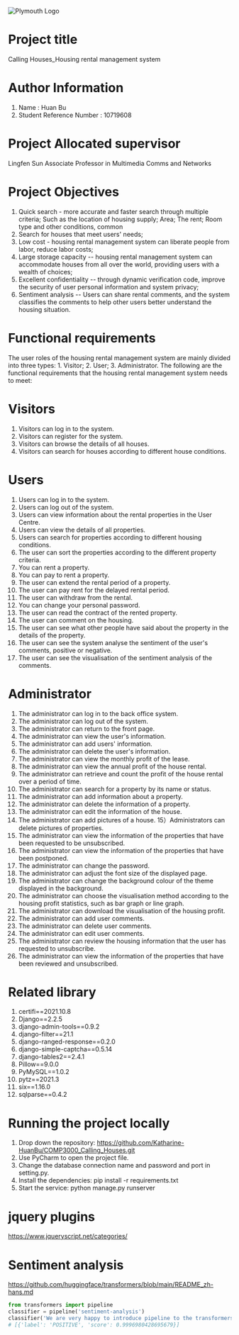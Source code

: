 ![Plymouth Logo](https://user-images.githubusercontent.com/64517811/165017815-866b8dfa-13fa-4374-883f-d996cf986fdd.png)

# Project title
   Calling Houses_Housing rental management system 
# Author Information
1. Name : Huan Bu
2. Student Reference Number : 10719608
# Project Allocated supervisor
Lingfen Sun
Associate Professor in Multimedia Comms and Networks
# Project Objectives
1. Quick search - more accurate and faster search through multiple criteria; Such as the location of housing supply; Area; The rent; Room type and other conditions, common
2. Search for houses that meet users' needs;
3. Low cost - housing rental management system can liberate people from labor, reduce labor costs;
4. Large storage capacity -- housing rental management system can accommodate houses from all over the world, providing users with a wealth of choices;
5. Excellent confidentiality -- through dynamic verification code, improve the security of user personal information and system privacy;
6. Sentiment analysis -- Users can share rental comments, and the system classifies the comments to help other users better understand the housing situation.
# Functional requirements
The user roles of the housing rental management system are mainly divided into three types: 1. Visitor; 2. User; 3. Administrator.
The following are the functional requirements that the housing rental management system needs to meet:
# Visitors
1) Visitors can log in to the system.
2) Visitors can register for the system.
3) Visitors can browse the details of all houses.
4) Visitors can search for houses according to different house conditions.
# Users
1) Users can log in to the system.
2) Users can log out of the system.
3) Users can view information about the rental properties in the User Centre.
4) Users can view the details of all properties.
5) Users can search for properties according to different housing conditions.
6) The user can sort the properties according to the different property criteria.
7) You can rent a property.
8) You can pay to rent a property.
9) The user can extend the rental period of a property.
10) The user can pay rent for the delayed rental period.
11) The user can withdraw from the rental.
12) You can change your personal password.
13) The user can read the contract of the rented property.
14) The user can comment on the housing.
15) The user can see what other people have said about the property in the details of the property.
16) The user can see the system analyse the sentiment of the user's comments, positive or negative.
17) The user can see the visualisation of the sentiment analysis of the comments.
# Administrator
1) The administrator can log in to the back office system.
2) The administrator can log out of the system.
3) The administrator can return to the front page.
4) The administrator can view the user's information.
5) The administrator can add users' information.
6) The administrator can delete the user's information.
7) The administrator can view the monthly profit of the lease.
8) The administrator can view the annual profit of the house rental.
9) The administrator can retrieve and count the profit of the house rental over a period of time.
10) The administrator can search for a property by its name or status.
11) The administrator can add information about a property.
12) The administrator can delete the information of a property.
13) The administrator can edit the information of the house.
14) The administrator can add pictures of a house.
15）Administrators can delete pictures of properties.
16) The administrator can view the information of the properties that have been requested to be unsubscribed.
17) The administrator can view the information of the properties that have been postponed.
18) The administrator can change the password.
19) The administrator can adjust the font size of the displayed page.
20) The administrator can change the background colour of the theme displayed in the background.
21) The administrator can choose the visualisation method according to the housing profit statistics, such as bar graph or line graph.
22) The administrator can download the visualisation of the housing profit.
23) The administrator can add user comments.
24) The administrator can delete user comments.
25) The administrator can edit user comments.
26) The administrator can review the housing information that the user has requested to unsubscribe.
27) The administrator can view the information of the properties that have been reviewed and unsubscribed.
# Related library
1. certifi==2021.10.8
2. Django==2.2.5
3. django-admin-tools==0.9.2
4. django-filter==21.1
5. django-ranged-response==0.2.0
6. django-simple-captcha==0.5.14
7. django-tables2==2.4.1
8. Pillow==9.0.0
9. PyMySQL==1.0.2
10. pytz==2021.3
11. six==1.16.0
12. sqlparse==0.4.2
# Running the project locally
1. Drop down the repository: https://github.com/Katharine-HuanBu/COMP3000_Calling_Houses.git
2. Use PyCharm to open the project file.
3. Change the database connection name and password and port in setting.py.
4. Install the dependencies: pip install -r requirements.txt
5. Start the service: python manage.py runserver
# jquery plugins
https://www.jqueryscript.net/categories/
# Sentiment analysis
https://github.com/huggingface/transformers/blob/main/README_zh-hans.md
```python
from transformers import pipeline
classifier = pipeline('sentiment-analysis')
classifier('We are very happy to introduce pipeline to the transformers repository.')
# [{'label': 'POSITIVE', 'score': 0.9996980428695679}]
```
